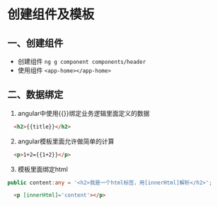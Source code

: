 # 创建组件及模板

## 一、创建组件
* 创建组件
`ng g component components/header`
* 使用组件
`<app-home></app-home>`
## 二、数据绑定
1. angular中使用{{}}绑定业务逻辑里面定义的数据
```html
  <h2>{{title}}</h2>
```
2. angular模板里面允许做简单的计算
```html
  <p>1+2={{1+2}}</p>
```
3. 模板里面绑定html
```ts
public content:any = '<h2>我是一个html标签，用[innerHtml]解析</h2>';
```
```html
  <p [innerHtml]='content'></p>
```